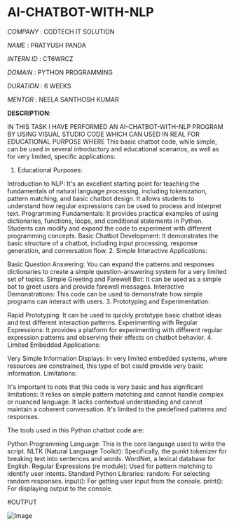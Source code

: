 # AI-CHATBOT-WITH-NLP

*COMPANY* : CODTECH IT SOLUTION

*NAME* : PRATYUSH PANDA

*INTERN ID* : CT6WRCZ

*DOMAIN* : PYTHON PROGRAMMING

*DURATION* : 6 WEEKS

*MENTOR* : NEELA SANTHOSH KUMAR

**DESCRIPTION**:

IN THIS TASK I HAVE PERFORMED AN AI-CHATBOT-WITH-NLP PROGRAM BY USING VISUAL STUDIO CODE WHICH CAN USED IN REAL FOR EDUCATIONAL PURPOSE WHERE
This basic chatbot code, while simple, can be used in several introductory and educational scenarios, as well as for very limited, specific applications:

1. Educational Purposes:

Introduction to NLP:
It's an excellent starting point for teaching the fundamentals of natural language processing, including tokenization, pattern matching, and basic chatbot design.
It allows students to understand how regular expressions can be used to process and interpret text.
Programming Fundamentals:
It provides practical examples of using dictionaries, functions, loops, and conditional statements in Python.
Students can modify and expand the code to experiment with different programming concepts.
Basic Chatbot Development:
It demonstrates the basic structure of a chatbot, including input processing, response generation, and conversation flow.
2. Simple Interactive Applications:

Basic Question Answering:
You can expand the patterns and responses dictionaries to create a simple question-answering system for a very limited set of topics.
Simple Greeting and Farewell Bot:
It can be used as a simple bot to greet users and provide farewell messages.
Interactive Demonstrations:
This code can be used to demonstrate how simple programs can interact with users.
3. Prototyping and Experimentation:

Rapid Prototyping:
It can be used to quickly prototype basic chatbot ideas and test different interaction patterns.
Experimenting with Regular Expressions:
It provides a platform for experimenting with different regular expression patterns and observing their effects on chatbot behavior.
4. Limited Embedded Applications:

Very Simple Information Displays:
In very limited embedded systems, where resources are constrained, this type of bot could provide very basic information.
Limitations:

It's important to note that this code is very basic and has significant limitations:
It relies on simple pattern matching and cannot handle complex or nuanced language.
It lacks contextual understanding and cannot maintain a coherent conversation.
It's limited to the predefined patterns and responses.


The tools used in this Python chatbot code are:

Python Programming Language: This is the core language used to write the script.
NLTK (Natural Language Toolkit):
Specifically, the punkt tokenizer for breaking text into sentences and words.
WordNet, a lexical database for English.
Regular Expressions (re module): Used for pattern matching to identify user intents.
Standard Python Libraries:
random: For selecting random responses.
input(): For getting user input from the console.
print(): For displaying output to the console.


#OUTPUT

![Image](https://github.com/user-attachments/assets/4983e6c7-5c4d-4eb2-94f6-cfff53879fa3)

